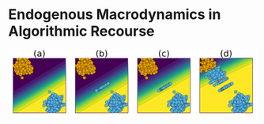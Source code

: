 
# Endogenous Macrodynamics in Algorithmic Recourse

![Dynamics in Algorithmic Recourse: (a) we have a simple linear classifier trained for binary classification where samples from the negative class ($y=0$) are marked in blue and samples of the positive class ($y=1$) are marked in orange; (b) the implementation of AR for a random subset of individuals leads to a noticable domain shift; (c) as the classifier is retrained we observe a corresponding model shift; (d) as this process is repeated, the decision boundary moves away from the target class.](cover.png)